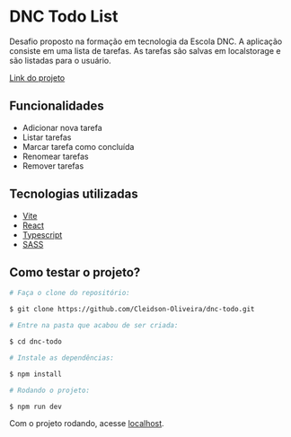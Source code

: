 # DNC Todo List

Desafio proposto na formação em tecnologia da Escola DNC.
A aplicação consiste em uma lista de tarefas.
As tarefas são salvas em localstorage e são listadas para o usuário.

[Link do projeto](https://todo-app-dnc.netlify.app/)

## Funcionalidades

- Adicionar nova tarefa
- Listar tarefas
- Marcar tarefa como concluída
- Renomear tarefas
- Remover tarefas

## Tecnologias utilizadas

- [Vite](https://vitejs.dev/guide/)
- [React](https://react.dev)
- [Typescript](https://www.typescriptlang.org/docs/)
- [SASS](https://sass-lang.com)


## Como testar o projeto?

```bash
# Faça o clone do repositório:

$ git clone https://github.com/Cleidson-Oliveira/dnc-todo.git

# Entre na pasta que acabou de ser criada:

$ cd dnc-todo

# Instale as dependências:

$ npm install

# Rodando o projeto:

$ npm run dev
```

Com o projeto rodando, acesse [localhost](http://localhost:5173/).